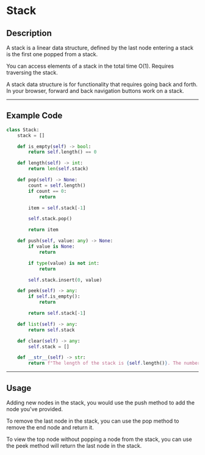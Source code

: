 # Stack

## Description
A stack is a linear data structure, defined by the last node entering a stack is the first one popped from a stack. 

You can access elements of a stack in the total time O(1). Requires traversing the stack.

A stack data structure is for functionality that requires going back and forth. In your browser, forward and back navigation buttons work on a stack.
***

## Example Code
```python
class Stack:
    stack = []

    def is_empty(self) -> bool:
        return self.length() == 0

    def length(self) -> int:
        return len(self.stack)

    def pop(self) -> None:
        count = self.length()
        if count == 0:
            return

        item = self.stack[-1]

        self.stack.pop()

        return item

    def push(self, value: any) -> None:
        if value is None:
            return

        if type(value) is not int:
            return

        self.stack.insert(0, value)

    def peek(self) -> any:
        if self.is_empty():
            return

        return self.stack[-1]

    def list(self) -> any:
        return self.stack

    def clear(self) -> any:
        self.stack = []

    def __str__(self) -> str:
        return f"The length of the stack is {self.length()}. The number on top is {self.peek()}."
```
***

## Usage
Adding new nodes in the stack, you would use the push method to add the node you've provided.

To remove the last node in the stack, you can use the pop method to remove the end node and return it.

To view the top node without popping a node from the stack, you can use the peek method will return the last node in the stack.